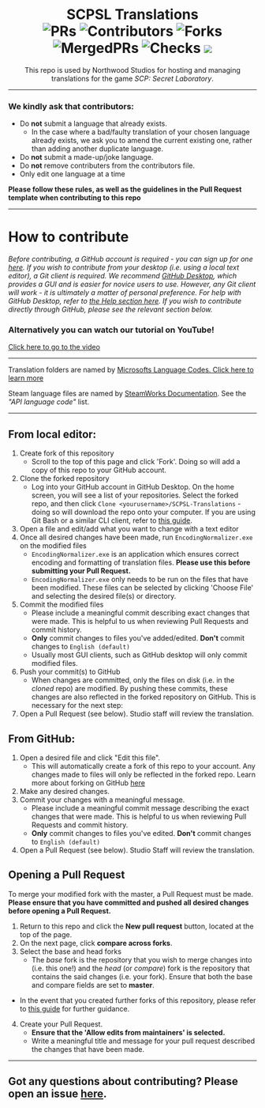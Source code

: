 <div align = center>

# SCPSL Translations <br>![PRs](https://badgen.net/github/open-prs/northwood-studios/SCPSL-Translations?cache=600) ![Contributors](https://img.shields.io/github/contributors-anon/northwood-studios/SCPSL-Translations?cacheSeconds=3600) ![Forks](https://badgen.net/github/forks/northwood-studios/SCPSL-Translations?cache=600) ![MergedPRs](https://badgen.net/github/merged-prs/northwood-studios/SCPSL-Translations?cache=600) ![Checks](https://badgen.net/github/checks/northwood-studios/SCPSL-Translations?cache=600) [![](https://badgen.net/discord/members/scpsl)](https://discord.com/scpsl)<br>
This repo is used by Northwood Studios for hosting and managing translations for the game *SCP: Secret Laboratory*. 

***
  
</div>

### We kindly ask that contributors:
* Do **not** submit a language that already exists.
  * In the case where a bad/faulty translation of your chosen language already exists, we ask you to amend the current existing one, rather than adding another duplicate language.
* Do **not** submit a made-up/joke language.
* Do **not** remove contributers from the contributors file.
* Only edit one language at a time

__Please follow these rules, as well as the guidelines in the Pull Request template when contributing to this repo__
***
# How to contribute
*Before contributing, a GitHub account is required - you can sign up for one [here](https://github.com/join). If you wish to contribute from your desktop (i.e. using a local text editor), a Git client is required. We recommend [GitHub Desktop](https://desktop.github.com/), which provides a GUI and is easier for novice users to use. However, any Git client will work - it is ultimately a matter of personal preference. For help with GitHub Desktop, refer to [the Help section here](https://help.github.com/en/desktop). If you wish to contribute directly through GitHub, please see the relevant section below.*

### Alternatively you can watch our tutorial on YouTube!
[Click here to go to the video](https://youtu.be/4Om6-fzaOYY)

***
Translation folders are named by [Microsofts Language Codes. Click here to learn more](https://docs.microsoft.com/en-us/openspecs/windows_protocols/ms-lcid/a9eac961-e77d-41a6-90a5-ce1a8b0cdb9c)

Steam language files are named by [SteamWorks Documentation](https://partner.steamgames.com/doc/store/localization). See the *"API language code"* list.

***
## From local editor:   
1. Create fork of this repository
    * Scroll to the top of this page and click 'Fork'. Doing so will add a copy of this repo to your GitHub account.
2. Clone the forked repository
    * Log into your GitHub account in GitHub Desktop. On the home screen, you will see a list of your repositories. Select the forked repo, and then click `Clone <yourusername>/SCPSL-Translations` - doing so will download the repo onto your computer. If you are using Git Bash or a similar CLI client, refer to [this guide](https://help.github.com/en/articles/fork-a-repo). 
3. Open a file and edit/add what you want to change with a text editor
4. Once all desired changes have been made, run `EncodingNormalizer.exe` on the modified files
    * `EncodingNormalizer.exe` is an application which ensures correct encoding and formatting of translation files. **Please use this before submitting your Pull Request.**
    * `EncodingNormalizer.exe` only needs to be run on the files that have been modified. These files can be selected by clicking 'Choose File' and selecting the desired file(s) or directory.
5. Commit the modified files
   * Please include a meaningful commit describing exact changes that were made. This is helpful to us when reviewing Pull Requests and commit history.
    * __Only__ commit changes to files you've added/edited. **Don't** commit changes to `English (default)`
   - Usually most GUI clients, such as GitHub desktop will only commit modified files. 
6. Push your commit(s) to GitHub
    * When changes are committed, only the files on disk (i.e. in the *cloned* repo) are modified. By pushing these commits, these changes are also reflected in the forked repository on GitHub. This is necessary for the next step:
7. Open a Pull Request (see below). Studio staff will review the translation.
## From GitHub:
1. Open a desired file and click "Edit this file".
   - This will automatically create a fork of this repo to your account. Any changes made to files will only be reflected in the forked repo. Learn more about forking on GitHub [here](https://help.github.com/en/articles/about-forks)
2. Make any desired changes. 
3. Commit your changes with a meaningful message.
   * Please include a meaningful commit message describing the exact changes that were made. This is helpful to us when reviewing Pull Requests and commit history.
    * __Only__ commit changes to files you've edited. **Don't** commit changes to `English (default)`
4. Open a Pull Request (see below). Studio Staff will review the translation.
## Opening a Pull Request
To merge your modified fork with the master, a Pull Request must be made. **Please ensure that you have committed and pushed all desired changes before opening a Pull Request.**
1. Return to this repo and click the **New pull request** button, located at the top of the page.
2. On the next page, click **compare across forks**.
3. Select the base and head forks
   * The *base* fork is the repository that you wish to merge changes into (i.e. this one!) and the *head* (or *compare*) fork is the repository that contains the said changes (i.e. your fork). Ensure that both the base and compare fields are set to **master**. 
  * In the event that you created further forks of this repository, please refer to [this guide](https://help.github.com/en/articles/creating-a-pull-request-from-a-fork) for further guidance.
4. Create your Pull Request.
   * **Ensure that the 'Allow edits from maintainers' is selected.**
   * Write a meaningful title and message for your pull request described the changes that have been made.

***
## Got any questions about contributing? Please open an issue [here](https://github.com/northwood-studios/SCPSL-Translations/issues/new).
